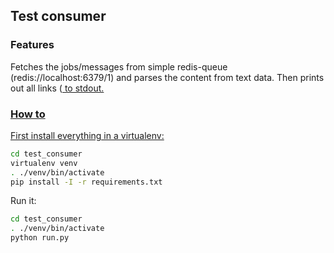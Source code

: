 ## Test consumer

### Features
Fetches the jobs/messages from simple redis-queue (redis://localhost:6379/1) and parses the content from text data. Then prints out all links (<a href="..."> to stdout.

### How to

First install everything in a virtualenv:
```bash
cd test_consumer
virtualenv venv
. ./venv/bin/activate
pip install -I -r requirements.txt
```

Run it:
```bash
cd test_consumer
. ./venv/bin/activate
python run.py
```

